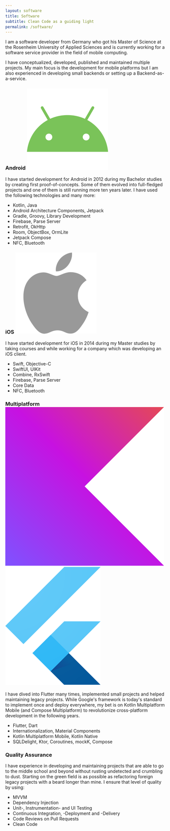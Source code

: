 ```yaml
---
layout: software
title: Software
subtitle: Clean Code as a guiding light
permalink: /software/
---
```


I am a software developer from Germany who got his Master of Science at the Rosenheim University of Applied Sciences and is currently working for a software service provider in the field of mobile computing.

I have conceptualized, developed, published and maintained multiple projects. My main focus is the development for mobile platforms but I am also experienced in developing small backends or setting up a Backend-as-a-service.

### Android <img src="/assets/images/icons/android.png" class="icon"/> 

I have started development for Android in 2012 during my Bachelor studies by creating first proof-of-concepts. Some of them evolved into full-fledged projects and one of them is still running more ten years later. I have used the following technologies and many more:

- Kotlin, Java
- Android Architecture Components, Jetpack
- Gradle, Groovy, Library Development
- Firebase, Parse Server
- Retrofit, OkHttp
- Room, ObjectBox, OrmLite
- Jetpack Compose
- NFC, Bluetooth

### iOS <img src="/assets/images/icons/ios.png" class="icon"/>

I have started development for iOS in 2014 during my Master studies by taking courses and while working for a company which was developing an iOS client.

- Swift, Objective-C
- SwiftUI, UIKit
- Combine, RxSwift
- Firebase, Parse Server
- Core Data
- NFC, Bluetooth

### Multiplatform <img src="/assets/images/icons/kotlin.png" class="icon"/> <img src="/assets/images/icons/flutter.png" class="icon"/>

I have dived into Flutter many times, implemented small projects and helped maintaining legacy projects. While Google's framework is today's standard to implement once and deploy everywhere, my bet is on Kotlin Multiplatform Mobile (and Compose Multiplatform) to revolutionize cross-platform development in the following years.

- Flutter, Dart
- Internationalization, Material Components
- Kotlin Multiplatform Mobile, Kotlin Native
- SQLDelight, Ktor, Coroutines, mockK, Compose

### Quality Assurance

I have experience in developing and maintaining projects that are able to go to the middle school and beyond without rusting undetected and crumbling to dust. Starting on the green field is as possible as refactoring foreign legacy projects with a beard longer than mine. I ensure that level of quality by using:

- MVVM
- Dependency Injection
- Unit-, Instrumentation- and UI Testing
- Continuous Integration, -Deployment and -Delivery
- Code Reviews on Pull Requests
- Clean Code